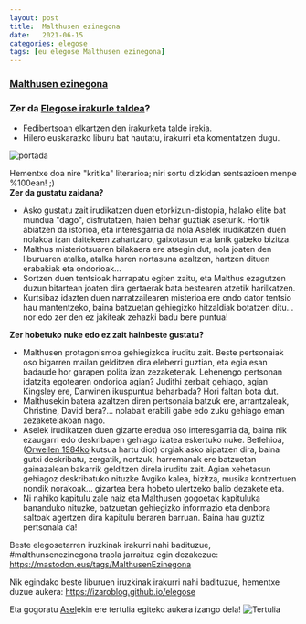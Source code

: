 ```yaml
---
layout: post
title:  Malthusen ezinegona
date:   2021-06-15
categories: elegose
tags: [eu elegose Malthusen ezinegona]
---
```

### [Malthusen ezinegona](http://aselluzarraga.com/bibliografia/euskaraz/malthusen-ezinegona/)

### Zer da [Elegose irakurle taldea](https://laborategia.eus/mastodon-irakurketa-taldea/)?
- [Fedibertsoan](https://eu.wikipedia.org/wiki/Fedibertso) elkartzen den irakurketa talde irekia.
- Hilero euskarazko liburu bat hautatu, irakurri eta komentatzen dugu.

![portada](http://aselluzarraga.com/wp-content/uploads/2021/05/Azala-1-682x1024.jpg)


Hementxe doa nire "kritika" literarioa; niri sortu dizkidan sentsazioen menpe %100ean! ;)    
**Zer da gustatu zaidana?**
- Asko gustatu zait irudikatzen duen etorkizun-distopia, halako elite bat mundua "dago", disfrutatzen, haien behar guztiak aseturik. Hortik abiatzen da istorioa, eta interesgarria da nola Aselek irudikatzen duen nolakoa izan daitekeen zahartzaro, gaixotasun eta lanik gabeko bizitza. 
- Malthus misteriotsuaren bilakaera ere atsegin dut, nola joaten den liburuaren atalka, atalka haren nortasuna azaltzen, hartzen dituen erabakiak eta ondorioak... 
- Sortzen duen tentsioak harrapatu egiten zaitu, eta Malthus ezagutzen duzun bitartean joaten dira gertaerak bata bestearen atzetik harilkatzen. 
- Kurtsibaz idazten duen narratzailearen misterioa ere ondo dator tentsio hau mantentzeko, baina batzuetan gehiegizko hitzaldiak botatzen ditu... nor edo zer den ez jakiteak zehazki badu bere puntua!


**Zer hobetuko nuke edo ez zait hainbeste gustatu?**  
- Malthusen protagonismoa gehiegizkoa iruditu zait. Beste pertsonaiak oso bigarren mailan gelditzen dira eleberri guztian, eta egia esan badaude hor garapen polita izan zezaketenak. Lehenengo pertsonan idatzita egotearen ondorioa agian? Judithi zerbait gehiago, agian Kingsley ere, Darwinen ikuspuntua beharbada? Hori faltan bota dut. 
- Malthusekin batera azaltzen diren pertsonaia batzuk ere, arrantzaleak, Christine, David bera?... nolabait erabili gabe edo zuku gehiago eman zezaketelakoan nago. 
- Aselek irudikatzen duen gizarte eredua oso interesgarria da, baina nik ezaugarri edo deskribapen gehiago izatea eskertuko nuke. Betlehioa, ([Orwellen 1984ko](https://eu.wikipedia.org/wiki/1984_(eleberria)) kutsua hartu diot) orgiak asko aipatzen dira, baina gutxi deskribatu, zergatik, nortzuk, harremanak ere batzuetan gainazalean bakarrik gelditzen direla iruditu zait. Agian xehetasun gehiagoz deskribatuko nituzke Avgiko kalea, bizitza, musika kontzertuen nondik norakoak... gizartea bera hobeto ulertzeko balio dezakete eta. 
- Ni nahiko kapitulu zale naiz eta Malthusen gogoetak kapituluka bananduko nituzke, batzuetan gehiegizko informazio eta denbora saltoak agertzen dira kapitulu beraren barruan. Baina hau guztiz pertsonala da! 

Beste elegosetarren iruzkinak irakurri nahi badituzue, #malthunsenezinegona traola jarraituz egin dezakezue: <https://mastodon.eus/tags/MalthusenEzinegona>

Nik egindako beste liburuen iruzkinak irakurri nahi badituzue, hementxe duzue aukera: <https://izaroblog.github.io/elegose>

Eta gogoratu [Asel](http://aselluzarraga.com/eu/)ekin ere tertulia egiteko aukera izango dela!
![Tertulia](https://mastodon.eus/system/media_attachments/files/106/405/778/970/601/040/original/1c789b9966c5134d.jpg)
